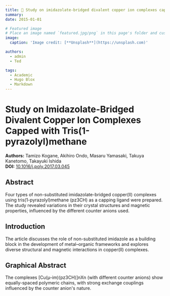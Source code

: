 ```yaml
---
title: 🎉 Study on imidazolate-bridged divalent copper ion complexes capped with tris(1-pyrazolyl)methane
summary: 
date: 2015-01-01

# Featured image
# Place an image named `featured.jpg/png` in this page's folder and customize its options here.
image:
  caption: 'Image credit: [**Unsplash**](https://unsplash.com)'

authors:
  - admin
  - Ted

tags:
  - Academic
  - Hugo Blox
  - Markdown
---
```

# Study on Imidazolate-Bridged Divalent Copper Ion Complexes Capped with Tris(1-pyrazolyl)methane

**Authors:** Tamizo Kogane, Akihiro Ondo, Masaru Yamasaki, Takuya Kanetomo, Takayuki Ishida  
**DOI:** [10.1016/j.poly.2017.03.045](https://doi.org/10.1016/j.poly.2017.03.045)

## Abstract
Four types of non-substituted imidazolate-bridged copper(II) complexes using tris(1-pyrazolyl)methane (pz3CH) as a capping ligand were prepared. The study revealed variations in their crystal structures and magnetic properties, influenced by the different counter anions used.

## Introduction
The article discusses the role of non-substituted imidazole as a building block in the development of metal–organic frameworks and explores diverse structural and magnetic interactions in copper(II) complexes.

## Graphical Abstract
The complexes [Cu(μ-im)(pz3CH)]nXn (with different counter anions) show equally-spaced polymeric chains, with strong exchange couplings influenced by the counter anion's nature.
